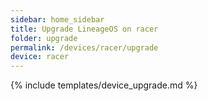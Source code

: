 ```yaml
---
sidebar: home_sidebar
title: Upgrade LineageOS on racer
folder: upgrade
permalink: /devices/racer/upgrade
device: racer
---
```

{% include templates/device_upgrade.md %}
